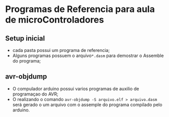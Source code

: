 # Programas de Referencia para aula de microControladores


## Setup inicial

* cada pasta possui um programa de referencia;
* Alguns programas possuem o arquivo`*.dasm` para demostrar o Assemble do programa;


## avr-objdump

* O compulador arduino possui varios programas de auxilio de programaçao do AVR;
* O realizando o comando `avr-objdump -S arquivo.elf > arquivo.dasm` será gerado o um arquivo com o assemple do programa compilado pelo arduino.